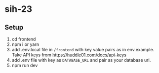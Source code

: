 # sih-23

## Setup

1. cd frontend
2. npm i or yarn
3. add .env.local file in `/frontend` with key value pairs as in env.example. Take API keys from https://huddle01.com/docs/api-keys
4. add .env file with key as `DATABASE_URL` and pair as your database url.
5. npm run dev
